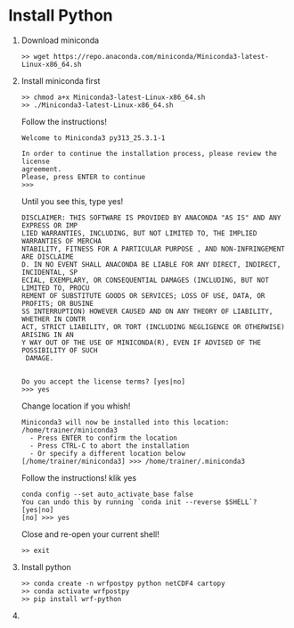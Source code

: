 # Install Python
1. Download miniconda
   ```console
   >> wget https://repo.anaconda.com/miniconda/Miniconda3-latest-Linux-x86_64.sh
   ```   
3. Install miniconda first
   ```console
   >> chmod a+x Miniconda3-latest-Linux-x86_64.sh
   >> ./Miniconda3-latest-Linux-x86_64.sh
   ```
   Follow the instructions!
   ```console
   Welcome to Miniconda3 py313_25.3.1-1
   
   In order to continue the installation process, please review the license
   agreement.
   Please, press ENTER to continue
   >>>
   ```
   Until you see this, type yes!
   
   ```console
   DISCLAIMER: THIS SOFTWARE IS PROVIDED BY ANACONDA "AS IS" AND ANY EXPRESS OR IMP
   LIED WARRANTIES, INCLUDING, BUT NOT LIMITED TO, THE IMPLIED WARRANTIES OF MERCHA
   NTABILITY, FITNESS FOR A PARTICULAR PURPOSE , AND NON-INFRINGEMENT ARE DISCLAIME
   D. IN NO EVENT SHALL ANACONDA BE LIABLE FOR ANY DIRECT, INDIRECT, INCIDENTAL, SP
   ECIAL, EXEMPLARY, OR CONSEQUENTIAL DAMAGES (INCLUDING, BUT NOT LIMITED TO, PROCU
   REMENT OF SUBSTITUTE GOODS OR SERVICES; LOSS OF USE, DATA, OR PROFITS; OR BUSINE
   SS INTERRUPTION) HOWEVER CAUSED AND ON ANY THEORY OF LIABILITY, WHETHER IN CONTR
   ACT, STRICT LIABILITY, OR TORT (INCLUDING NEGLIGENCE OR OTHERWISE) ARISING IN AN
   Y WAY OUT OF THE USE OF MINICONDA(R), EVEN IF ADVISED OF THE POSSIBILITY OF SUCH
    DAMAGE.
   
   
   Do you accept the license terms? [yes|no]
   >>> yes
   ```
   Change location if you whish!
   ```console      
   Miniconda3 will now be installed into this location:
   /home/trainer/miniconda3   
     - Press ENTER to confirm the location
     - Press CTRL-C to abort the installation
     - Or specify a different location below   
   [/home/trainer/miniconda3] >>> /home/trainer/.miniconda3
   ```
   Follow the instructions! klik yes
   ```console
   conda config --set auto_activate_base false
   You can undo this by running `conda init --reverse $SHELL`? [yes|no]
   [no] >>> yes
   ```
   Close and re-open your current shell!
   ```console
   >> exit
   ```
5. Install python
   ```console
   >> conda create -n wrfpostpy python netCDF4 cartopy
   >> conda activate wrfpostpy
   >> pip install wrf-python
   ```

6. 
